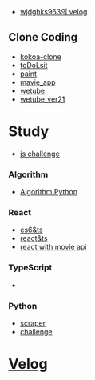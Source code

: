 - [wjdghks963의 velog](https://velog.io/@wjdghks963) 


## Clone Coding
- [kokoa-clone](https://github.com/wjdghks963/kokoa-clone-2020)
- [toDoLsit](https://github.com/wjdghks963/js_vanilla_toDoList)
- [paint](https://github.com/wjdghks963/paintjs)
- [mavie_app](https://github.com/wjdghks963/move_app)
- [wetube](https://github.com/wjdghks963/wetube)
- [wetube_ver21](https://github.com/wjdghks963/wetube_ver2)


# Study
- [js challenge](https://github.com/wjdghks963/wetube_challenge)

### Algorithm
- [Algorithm Python](https://github.com/wjdghks963/algorithm)

### React
- [es6&ts](https://github.com/wjdghks963/react)
- [react&ts](https://github.com/wjdghks963/typescrip-react-demo)
- [react with movie api](https://github.com/wjdghks963/nomflix)
### TypeScript
- 

### Python
- [scraper](https://github.com/wjdghks963/python_scraper)
- [challenge](https://github.com/wjdghks963/challenge_python)


# [Velog](https://velog.io/@wjdghks963)

<!---
wjdghks963/wjdghks963 is a ✨ special ✨ repository because its `README.md` (this file) appears on your GitHub profile.
You can click the Preview link to take a look at your changes.
--->
